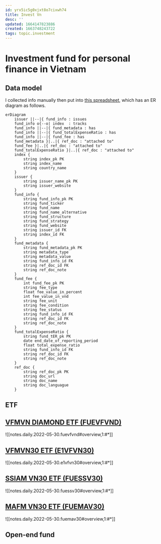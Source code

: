 ```yaml
---
id: yrx5ic5g0xjxt8o7cixwh74
title: Invest Vn
desc: ''
updated: 1664147823886
created: 1663748243722
tags: topic.investment
---
```

# Investment fund for personal finance in Vietnam

## Data model

I collected info manually then put into [this spreadsheet](https://docs.google.com/spreadsheets/d/1qsWWEUE87dsR_4MmEfBID_6d20Oz1e5JYLP8NiEPngo/edit?usp=sharing), which has an ER diagram as follows.

```mermaid
erDiagram
    issuer ||--|{ fund_info : issues
    fund_info o{--o| index  : tracks
    fund_info ||--|{ fund_metadata : has
    fund_info ||--|{ fund_totalExpenseRatio : has
    fund_info ||--|{ fund_fee : has
    fund_metadata }|..|{ ref_doc : "attached to"
    fund_fee }|..|{ ref_doc : "attached to"
    fund_totalExpenseRatio }|..|{ ref_doc : "attached to"
    index {
        string index_pk PK
        string index_name
        string country_name
    }
    issuer {
        string issuer_name_pk PK
        string issuer_website
    }
    fund_info {
        string fund_info_pk PK
        string fund_ticker
        string fund_name
        string fund_name_alternative
        string fund_structure
        string fund_strategy
        string fund_website
        string issuer_id FK
        string index_id FK
    }
    fund_metadata {
        string fund_metadata_pk PK
        string metadata_type
        string metadata_value
        string fund_info_id FK
        string ref_doc_id FK
        string ref_doc_note
    }
    fund_fee {
        int fund_fee_pk PK
        string fee_type
        float fee_value_in_percent
        int fee_value_in_vnd
        string fee_unit
        string fee_condition
        string fee_status
        string fund_info_id FK
        string ref_doc_id FK
        string ref_doc_note
    }
    fund_totalExpenseRatio {
        string fund_tER_pk PK
        date end_date_of_reporting_period
        float total_expense_ratio
        string fund_info_id FK
        string ref_doc_id FK
        string ref_doc_note
    }
    ref_doc {
        string ref_doc_pk PK
        string doc_url
        string doc_name
        string doc_languague
    }
```

## ETF

## [VFMVN DIAMOND ETF (FUEVFVND)](https://dragoncapital.com.vn/en/vfmvn-diamond-etf-fund-fuevfdmd/overview/)

![[notes.daily.2022-05-30.fuevfvnd#overview,1:#*]]

## [VFMVN30 ETF (E1VFVN30)](https://dragoncapital.com.vn/en/etf-vfmvn30-fund-e1vfvn30/etf-overview/)

![[notes.daily.2022-05-30.e1vfvn30#overview,1:#*]]

## [SSIAM VN30 ETF (FUESSV30)](https://www.ssi.com.vn/en/ssiam/fund-information-ssiam-vn30)

![[notes.daily.2022-05-30.fuessv30#overview,1:#*]]

## [MAFM VN30 ETF (FUEMAV30)](https://www.masvn.com/en/cate/general-information-1561)

![[notes.daily.2022-05-30.fuemav30#overview,1:#*]]

## Open-end fund